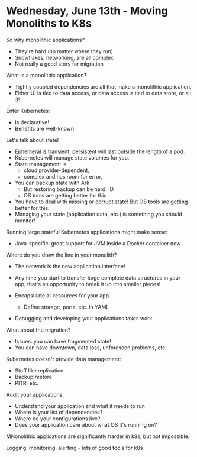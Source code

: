 # Wednesday, June 13th - Moving Monoliths to K8s

So why monolithic applications?
 - They're hard (no matter where they run)
 - Snowflakes, networking, are all complex
 - Not really a good story for migration

What is a monolithic application?
 - Tightly coupled dependencies are all that make a monolithic application.
 - Either UI is tied to data access, or data access is tied to data store, or all 3!

Enter Kubernetes:
  - Is declarative!
  - Benefits are well-known

Let's talk about state!
  - Ephemeral is transient; persistent will last outside the length of a pod.
  - Kubernetes will manage state volumes for you. 
  - State management is 
    - cloud provider-dependent, 
    - complex and has room for error,
  - You can backup state with Ark
    - But restoring backup can be hard! :D
    - OS tools are getting better for this
  - You have to deal with missing or corrupt state! But OS tools are getting better for this.
  - Managing your state (application data, etc.) is something you should monitor!

Running large stateful Kubernetes applications might make sense:
  - Java-specific: great support for JVM inside a Docker container now

Where do you draw the line in your monolith?
  - The network is the new application interface!
  - Any time you start to transfer large complete data structures in your app, that's an opportunity to break it up into smaller pieces!

- Encapsulate all resources for your app.
  - Define storage, ports, etc. in YAML
- Debugging and developing your applications takes work.

What about the migration?
  - Issues: you can have fragmented state!
  - You can have downtown, data loss, unforeseen problems, etc.

Kubernetes doesn't provide data management:
  - Stuff like replication
  - Backup restore
  - PITR, etc.

Audit your applications:
  - Understand your application and what it needs to run
  - Where is your list of dependencies?
  - Where do your configurations live?
  - Does your application care about what OS it's running on?

MNonolithic applications are significantly harder in k8s, but not impossible.

Logging, monitoring, alerting - lots of good tools for k8s


